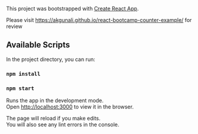 This project was bootstrapped with [Create React App](https://github.com/facebook/create-react-app).

Please visit https://akgunali.github.io/react-bootcamp-counter-example/ for review



## Available Scripts

In the project directory, you can run:
### `npm install`



### `npm start`

Runs the app in the development mode.<br />
Open [http://localhost:3000](http://localhost:3000) to view it in the browser.

The page will reload if you make edits.<br />
You will also see any lint errors in the console.
